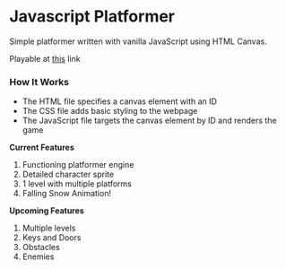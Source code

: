 # Javascript Platformer

Simple platformer written with vanilla JavaScript using HTML Canvas.

Playable at [this](https://blloop.com/js-platformer) link

### How It Works
- The HTML file specifies a canvas element with an ID
- The CSS file adds basic styling to the webpage
- The JavaScript file targets the canvas element by ID and renders the game
  
 **Current Features**
  1) Functioning platformer engine
  2) Detailed character sprite
  3) 1 level with multiple platforms
  4) Falling Snow Animation!
  
  **Upcoming Features**
  1) Multiple levels
  2) Keys and Doors
  3) Obstacles
  4) Enemies
